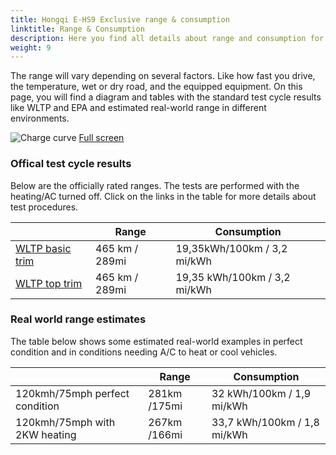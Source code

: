 ```yaml
---
title: Hongqi E-HS9 Exclusive range & consumption
linktitle: Range & Consumption
description: Here you find all details about range and consumption for Hongqi E-HS9 Exclusive.
weight: 9
---
```

<!-- markdownlint-disable MD033 -->

The range will vary depending on several factors. Like how fast you drive, the temperature, wet or dry road, and the equipped equipment. On this page, you will find a diagram and tables with the standard test cycle results like WLTP and EPA and estimated real-world range in different environments. 

![Charge curve](../range.svg  "Range information")
[Full screen](../range.svg)

### Offical test cycle results

Below are the officially rated ranges. The tests are performed with the heating/AC turned off. Click on the links in the table for more details about test procedures. 

| | Range  | Consumption  |
|----|-----|------|
| [WLTP basic trim](../../../../../guides/understandingrange/wltp/) | 465 km / 289mi |19,35kWh/100km / 3,2 mi/kWh | 
| [WLTP top trim](../../../../../guides/understandingrange/wltp/) | 465 km / 289mi | 19,35 kWh/100km / 3,2 mi/kWh | 

### Real world range estimates

The table below shows some estimated real-world examples in perfect condition and in conditions needing A/C to heat or cool vehicles. 

| | Range  | Consumption  |
|----|-----|------|
| 120kmh/75mph perfect condition | 281km /175mi| 32 kWh/100km / 1,9 mi/kWh |
| 120kmh/75mph with 2KW heating | 267km /166mi| 33,7 kWh/100km / 1,8 mi/kWh |

